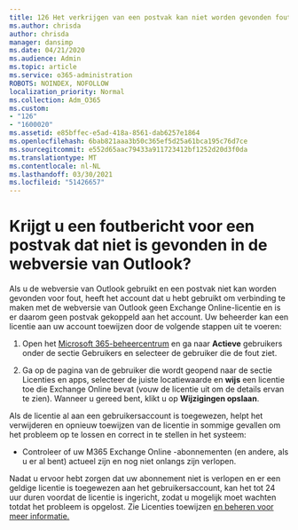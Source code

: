 ```yaml
---
title: 126 Het verkrijgen van een postvak kan niet worden gevonden fout in OWA?
ms.author: chrisda
author: chrisda
manager: dansimp
ms.date: 04/21/2020
ms.audience: Admin
ms.topic: article
ms.service: o365-administration
ROBOTS: NOINDEX, NOFOLLOW
localization_priority: Normal
ms.collection: Adm_O365
ms.custom:
- "126"
- "1600020"
ms.assetid: e85bffec-e5ad-418a-8561-dab6257e1864
ms.openlocfilehash: 6bab821aaa3b50c365ef5d25a61bca195c76d7ce
ms.sourcegitcommit: e552d65aac79433a911723412bf1252d20d3f0da
ms.translationtype: MT
ms.contentlocale: nl-NL
ms.lasthandoff: 03/30/2021
ms.locfileid: "51426657"
---
```

# <a name="getting-a-mailbox-not-found-error-in-outlook-on-the-web"></a>Krijgt u een foutbericht voor een postvak dat niet is gevonden in de webversie van Outlook?

Als u de webversie van Outlook  gebruikt en een postvak niet kan worden gevonden voor fout, heeft het account dat u hebt gebruikt om verbinding te maken met de webversie van Outlook geen Exchange Online-licentie en is er daarom geen postvak gekoppeld aan het account. Uw beheerder kan een licentie aan uw account toewijzen door de volgende stappen uit te voeren:

1. Open het [Microsoft 365-beheercentrum](https://portal.office.com/adminportal/home#/homepage) en  ga naar **Actieve** gebruikers onder de sectie Gebruikers en selecteer de gebruiker die de fout ziet.

2. Ga op de pagina van de gebruiker die wordt geopend  naar de sectie Licenties en apps, selecteer de juiste locatiewaarde en **wijs** een licentie toe die Exchange Online bevat (vouw de licentie uit om de details ervan te zien). Wanneer u gereed bent, klikt u op **Wijzigingen opslaan**.

Als de licentie al aan een gebruikersaccount is toegewezen, helpt het verwijderen en opnieuw toewijzen van de licentie in sommige gevallen om het probleem op te lossen en correct in te stellen in het systeem: 

- Controleer of uw M365 Exchange Online -abonnementen (en andere, als u er al bent) actueel zijn en nog niet onlangs zijn verlopen.

Nadat u ervoor hebt zorgen dat uw abonnement niet is verlopen en er een geldige licentie is toegewezen aan het gebruikersaccount, kan het tot 24 uur duren voordat de licentie is ingericht, zodat u mogelijk moet wachten totdat het probleem is opgelost. Zie Licenties toewijzen [en beheren voor meer informatie.](https://docs.microsoft.com/deployoffice/overview-licensing-activation-microsoft-365-apps#assign-and-manage-licenses)